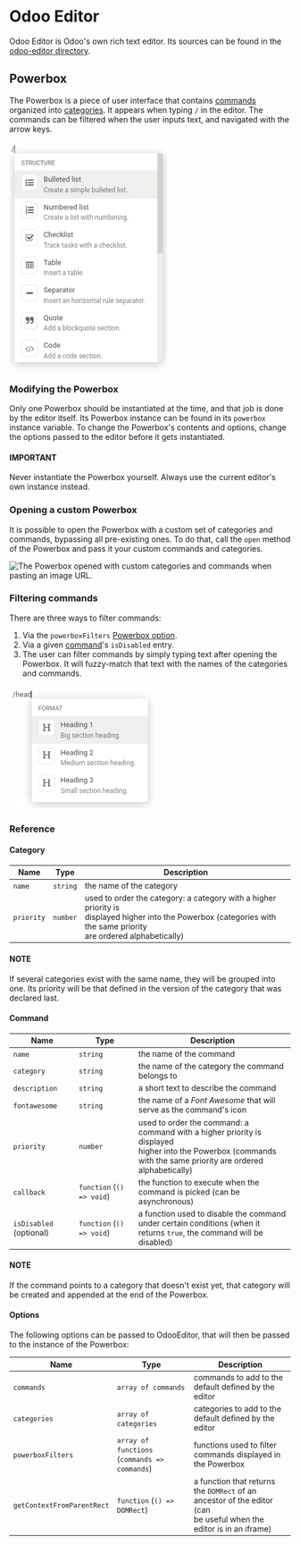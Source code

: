 # Odoo Editor

Odoo Editor is Odoo's own rich text editor. Its sources can be found in the
[odoo-editor directory](https://github.com/odoo/odoo/blob/17.0/addons/web_editor/static/src/js/editor/odoo-editor).

## Powerbox

The Powerbox is a piece of user interface that contains
[commands](#reference-frontend-odoo-editor-powerbox-command) organized
into [categories](#reference-frontend-odoo-editor-powerbox-category). It
appears when typing `/` in the editor. The commands can be filtered when the
user inputs text, and navigated with the arrow keys.

![The Powerbox opened after typing "/".](../../../_images/powerbox.png)

### Modifying the Powerbox

Only one Powerbox should be instantiated at the time, and that job is done by
the editor itself. Its Powerbox instance can be found in its `powerbox` instance
variable.
To change the Powerbox's contents and options, change the options passed to the
editor before it gets instantiated.

#### IMPORTANT
Never instantiate the Powerbox yourself. Always use the current editor's own
instance instead.

### Opening a custom Powerbox

It is possible to open the Powerbox with a custom set of categories and
commands, bypassing all pre-existing ones. To do that, call the `open` method of
the Powerbox and pass it your custom commands and categories.

![The Powerbox opened with custom categories and commands when pasting an
image URL.](../../../_images/powerbox-custom.png)

### Filtering commands

There are three ways to filter commands:

1. Via the `powerboxFilters`
   [Powerbox option](#reference-frontend-odoo-editor-powerbox-options).
2. Via a given
   [command](#reference-frontend-odoo-editor-powerbox-command)'s
   `isDisabled` entry.
3. The user can filter commands by simply typing text after opening the
   Powerbox. It will fuzzy-match that text with the names of the categories and
   commands.

![The Powerbox with its commands filtered using the word "head".](../../../_images/powerbox-filtered.png)

### Reference

<a id="reference-frontend-odoo-editor-powerbox-category"></a>

#### Category

| Name       | Type     | Description                                                                                                                                                                |
|------------|----------|----------------------------------------------------------------------------------------------------------------------------------------------------------------------------|
| `name`     | `string` | the name of the category                                                                                                                                                   |
| `priority` | `number` | used to order the category: a category with a higher priority is<br/>displayed higher into the Powerbox (categories with the same priority<br/>are ordered alphabetically) |

#### NOTE
If several categories exist with the same name, they will be grouped into
one. Its priority will be that defined in the version of the category that
was declared last.

<a id="reference-frontend-odoo-editor-powerbox-command"></a>

#### Command

| Name                    | Type                      | Description                                                                                                                                                            |
|-------------------------|---------------------------|------------------------------------------------------------------------------------------------------------------------------------------------------------------------|
| `name`                  | `string`                  | the name of the command                                                                                                                                                |
| `category`              | `string`                  | the name of the category the command belongs to                                                                                                                        |
| `description`           | `string`                  | a short text to describe the command                                                                                                                                   |
| `fontawesome`           | `string`                  | the name of a *Font Awesome* that will serve as the command's icon                                                                                                     |
| `priority`              | `number`                  | used to order the command: a command with a higher priority is displayed<br/>higher into the Powerbox (commands with the same priority are ordered<br/>alphabetically) |
| `callback`              | `function` (`() => void`) | the function to execute when the command is picked (can be asynchronous)                                                                                               |
| `isDisabled` (optional) | `function` (`() => void`) | a function used to disable the command under certain conditions (when it<br/>returns `true`, the command will be disabled)                                             |

#### NOTE
If the command points to a category that doesn't exist yet, that category
will be created and appended at the end of the Powerbox.

<a id="reference-frontend-odoo-editor-powerbox-options"></a>

#### Options

The following options can be passed to OdooEditor, that will then be passed to
the instance of the Powerbox:

| Name                       | Type                                          | Description                                                                                                            |
|----------------------------|-----------------------------------------------|------------------------------------------------------------------------------------------------------------------------|
| `commands`                 | `array of commands`                           | commands to add to the default defined by the editor                                                                   |
| `categories`               | `array of categories`                         | categories to add to the default defined by the editor                                                                 |
| `powerboxFilters`          | `array of functions` (`commands => commands`) | functions used to filter commands displayed in the Powerbox                                                            |
| `getContextFromParentRect` | `function` (`() => DOMRect`)                  | a function that returns the `DOMRect` of an ancestor of the editor (can<br/>be useful when the editor is in an iframe) |
